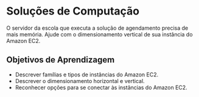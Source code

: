 # Soluções de Computação

O servidor da escola que executa a solução de agendamento precisa de mais memória. Ajude com o dimensionamento vertical de sua instância do Amazon EC2.

## Objetivos de Aprendizagem

- Descrever famílias e tipos de instâncias do Amazon EC2.
- Descrever o dimensionamento horizontal e vertical.
- Reconhecer opções para se conectar às instâncias do Amazon EC2.

